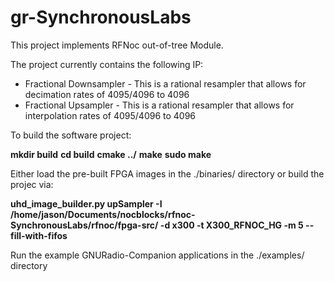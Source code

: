 # gr-SynchronousLabs

This project implements RFNoc out-of-tree Module.

The project currently contains the following IP:

  - Fractional Downsampler - This is a rational resampler that allows for decimation rates of 4095/4096 to 4096
  - Fractional Upsampler - This is a rational resampler that allows for interpolation rates of 4095/4096 to 4096

To build the software project:

  **mkdir build**
  **cd build**
  **cmake ../**
  **make**
  **sudo make**
  
Either load the pre-built FPGA images in the ./binaries/ directory or build the projec via:

  **uhd_image_builder.py upSampler -I /home/jason/Documents/nocblocks/rfnoc-SynchronousLabs/rfnoc/fpga-src/  -d x300 -t       X300_RFNOC_HG -m 5 --fill-with-fifos**
  
Run the example GNURadio-Companion applications in the ./examples/ directory  
